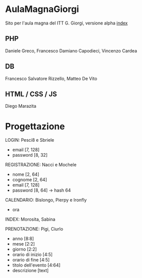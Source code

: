 # AulaMagnaGiorgi
Sito per l'aula magna del ITT G. Giorgi, versione alpha [index](http://138.41.20.100/~rizzello2400/)

## PHP
Daniele Greco, Francesco Damiano Capodieci, Vincenzo Cardea

## DB
Francesco Salvatore Rizzello, Matteo De Vito

## HTML / CSS / JS
Diego Marazita

# Progettazione

LOGIN: Pesci8 e Sbriele
+ email    [7, 128]
+ password [8, 32]

REGISTRAZIONE: Nacci e Mochele
+ nome      [2, 64]
+ cognome   [2, 64]
+ email     [7, 128]
+ password  [8, 64] -> hash 64

CALENDARIO: Bislongo, Pierpy e Ironfly
+ ora 

INDEX: Morosita, Sabina

PRENOTAZIONE: Pigi, Ciurlo
+ anno    [8:8]
+ mese    [2:2]
+ giorno   [2:2]
+ orario di inizio   [4:5]
+ orario di fine   [4:5]
+ titolo dell'evento   [4:64]
+ descrizione   [text]
